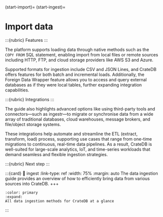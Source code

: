(start-import)=
(start-ingest)=
# Import data

:::{rubric} Features
:::

The platform supports loading data through native methods such as the
`COPY FROM` SQL statement, enabling import from local files or remote sources
including HTTP, FTP, and cloud storage providers like AWS S3 and Azure.

Supported formats for ingestion include CSV and JSON Lines, and CrateDB offers
features for both batch and incremental loads. Additionally, the Foreign Data
Wrapper feature allows you to access and query external databases as if they
were local tables, further expanding integration capabilities.

:::{rubric} Integrations
:::

The guide also highlights advanced options like using third-party tools and
connectors—such as ingestr—to migrate or synchronise data from a wide array
of traditional databases, cloud warehouses, message brokers, and file/object
storage systems.

These integrations help automate and streamline the ETL (extract, transform,
load) process, supporting use cases that range from one-time migrations to
continuous, real-time data pipelines. As a result, CrateDB is well-suited
for large-scale analytics, IoT, and time-series workloads that demand
seamless and flexible ingestion strategies.

:::{rubric} Next step
:::

:::{card}
:link: ingest
:link-type: ref
:width: 75%
:margin: auto
The data ingestion guide provides an overview of how to efficiently bring
data from various sources into CrateDB.
+++
```{button-ref} ingest
:color: primary
:expand:
All data ingestion methods for CrateDB at a glance
```
:::
